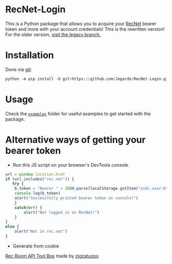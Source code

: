 # RecNet-Login
This is a Python package that allows you to acquire your [RecNet](https://rec.net/) bearer token and more with your account credentials!
This is the rewritten version! For the older version, [visit the legacy branch.](https://github.com/Jegarde/RecNet-Login/tree/legacy)

# Installation
Done via [git](https://git-scm.com):
```py
python -m pip install -U git+https://github.com/Jegarde/RecNet-Login.git#egg=recnetlogin
```

# Usage
Check the [`examples`](https://github.com/Jegarde/RecNet-Login/tree/main/examples) folder for useful examples to get started with the package.

# Alternative ways of getting your bearer token
- Run this JS script on your browser's DevTools console.
```js
url = window.location.href
if (url.includes("rec.net")) {
   try {
    b_token = "Bearer " + JSON.parse(localStorage.getItem("oidc.user:https://auth.rec.net:recnet"))["access_token"]
    console.log(b_token)
    alert("Successfully printed bearer token on console!")
    }
    catch(err) {
        alert("Not logged in on RecNet!")
    } 
}
else {
    alert("Not in rec.net")
}
```
- Generate from cookie

[Rec Room API Tool Box](https://github.com/zigzatuzoo/Rec-Room-API-Tool-Box/blob/main/Tools/RRAutoAuth.py) made by [zigzatuzoo](https://github.com/zigzatuzoo)
